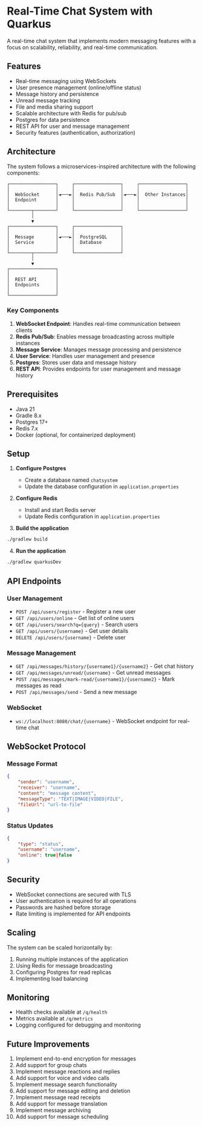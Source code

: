 # Real-Time Chat System with Quarkus

A real-time chat system that implements modern messaging features with a focus on scalability, reliability, and real-time communication.

## Features

- Real-time messaging using WebSockets
- User presence management (online/offline status)
- Message history and persistence
- Unread message tracking
- File and media sharing support
- Scalable architecture with Redis for pub/sub
- Postgres for data persistence
- REST API for user and message management
- Security features (authentication, authorization)

## Architecture

The system follows a microservices-inspired architecture with the following components:

```
┌─────────────────┐     ┌─────────────────┐     ┌─────────────────┐
│                 │     │                 │     │                 │
│  WebSocket      │◄───►│  Redis Pub/Sub  │◄───►│  Other Instances│
│  Endpoint       │     │                 │     │                 │
│                 │     │                 │     │                 │
└────────┬────────┘     └─────────────────┘     └─────────────────┘
         │
         ▼
┌─────────────────┐     ┌─────────────────┐
│                 │     │                 │
│  Message        │◄───►│  PostgreSQL     │
│  Service        │     │  Database       │
│                 │     │                 │
└────────┬────────┘     └─────────────────┘
         │
         ▼
┌─────────────────┐
│                 │
│  REST API       │
│  Endpoints      │
│                 │
└─────────────────┘
```

### Key Components

1. **WebSocket Endpoint**: Handles real-time communication between clients
2. **Redis Pub/Sub**: Enables message broadcasting across multiple instances
3. **Message Service**: Manages message processing and persistence
4. **User Service**: Handles user management and presence
5. **Postgres**: Stores user data and message history
6. **REST API**: Provides endpoints for user management and message history

## Prerequisites

- Java 21
- Gradle 8.x
- Postgres 17+
- Redis 7.x
- Docker (optional, for containerized deployment)

## Setup

1. **Configure Postgres**
   - Create a database named `chatsystem`
   - Update the database configuration in `application.properties`

2. **Configure Redis**
   - Install and start Redis server
   - Update Redis configuration in `application.properties`

3. **Build the application**
```bash
./gradlew build
```

4. **Run the application**
```bash
./gradlew quarkusDev
```

## API Endpoints

### User Management
- `POST /api/users/register` - Register a new user
- `GET /api/users/online` - Get list of online users
- `GET /api/users/search?q={query}` - Search users
- `GET /api/users/{username}` - Get user details
- `DELETE /api/users/{username}` - Delete user

### Message Management
- `GET /api/messages/history/{username1}/{username2}` - Get chat history
- `GET /api/messages/unread/{username}` - Get unread messages
- `POST /api/messages/mark-read/{username1}/{username2}` - Mark messages as read
- `POST /api/messages/send` - Send a new message

### WebSocket
- `ws://localhost:8080/chat/{username}` - WebSocket endpoint for real-time chat

## WebSocket Protocol

### Message Format
```json
{
    "sender": "username",
    "receiver": "username",
    "content": "message content",
    "messageType": "TEXT|IMAGE|VIDEO|FILE",
    "fileUrl": "url-to-file"
}
```

### Status Updates
```json
{
    "type": "status",
    "username": "username",
    "online": true|false
}
```

## Security

- WebSocket connections are secured with TLS
- User authentication is required for all operations
- Passwords are hashed before storage
- Rate limiting is implemented for API endpoints

## Scaling

The system can be scaled horizontally by:
1. Running multiple instances of the application
2. Using Redis for message broadcasting
3. Configuring Postgres for read replicas
4. Implementing load balancing

## Monitoring

- Health checks available at `/q/health`
- Metrics available at `/q/metrics`
- Logging configured for debugging and monitoring

## Future Improvements

1. Implement end-to-end encryption for messages
2. Add support for group chats
3. Implement message reactions and replies
4. Add support for voice and video calls
5. Implement message search functionality
6. Add support for message editing and deletion
7. Implement message read receipts
8. Add support for message translation
9. Implement message archiving
10. Add support for message scheduling
